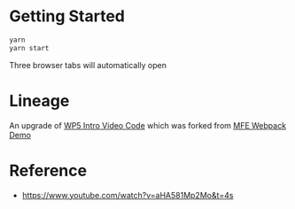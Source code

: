 # Getting Started

```sh
yarn
yarn start
```

Three browser tabs will automatically open

# Lineage

An upgrade of [WP5 Intro Video Code](https://github.com/jherr/wp5-intro-video-code) which was forked from [MFE Webpack Demo](https://github.com/mizx/mfe-webpack-demo)

# Reference

- https://www.youtube.com/watch?v=aHA581Mp2Mo&t=4s
